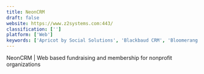 ```yaml
---
title: NeonCRM
draft: false 
website: https://www.z2systems.com:443/
classification: ['']
platform: ['Web']
keywords: ['Apricot by Social Solutions', 'Blackbaud CRM', 'Bloomerang', 'Church community builder', 'DonorDrive', 'DonorPerfect', 'DonorSnap', 'Galaxy Digital', 'Handbid', 'Kindful', 'Luminate CRM and Analytics', 'NetSuite', 'Network for Good', 'OneCause', 'Qgiv', 'Salsa CRM', 'SignUpGenius', 'The Raisers Edge', 'Volgistics', 'eTapestry', 'iMIS']
---
```

NeonCRM | Web based fundraising and membership for nonprofit organizations